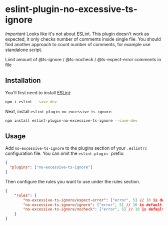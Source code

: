 # eslint-plugin-no-excessive-ts-ignore
*Important* Looks like it's not about ESLint. This plugin doesn't work as expected, it only checks number of comments inside single file.
You should find another approach to count number of comments, for example use standalone script.

Limit amount of @ts-ignore / @ts-nocheck / @ts-expect-error comments in file

## Installation

You'll first need to install [ESLint](https://eslint.org/):

```sh
npm i eslint --save-dev
```

Next, install `eslint-plugin-no-excessive-ts-ignore`:

```sh
npm install eslint-plugin-no-excessive-ts-ignore --save-dev
```

## Usage

Add `no-excessive-ts-ignore` to the plugins section of your `.eslintrc` configuration file. You can omit the `eslint-plugin-` prefix:

```json
{
  "plugins": ["no-excessive-ts-ignore"]
}
```

Then configure the rules you want to use under the rules section.

```json
{
    "rules": {
        "no-excessive-ts-ignore/expect-error": ["error", 5] // 10 is default limit,
        "no-excessive-ts-ignore/ignore": ["error", 5] // 10 is default limit,
        "no-excessive-ts-ignore/nocheck": ["error", 5] // 10 is default limit,
    }
}
```
